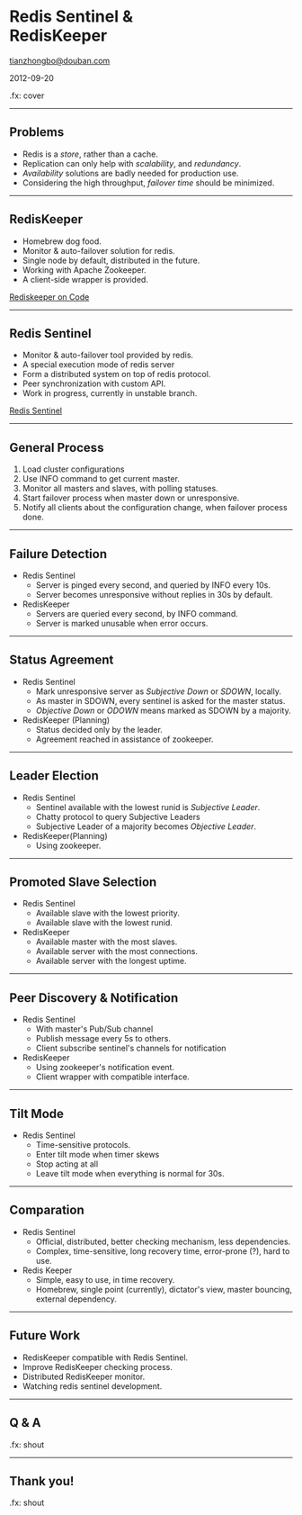 # Redis Sentinel & <br /> RedisKeeper

<tianzhongbo@douban.com>

2012-09-20

.fx: cover

---
## Problems
* Redis is a _store_, rather than a cache.
* Replication can only help with _scalability_, and _redundancy_.
* _Availability_ solutions are badly needed for production use.
* Considering the high throughput, _failover time_ should be minimized.

---
## RedisKeeper
* Homebrew dog food.
* Monitor & auto-failover solution for redis.
* Single node by default, distributed in the future.
* Working with Apache Zookeeper.
* A client-side wrapper is provided.

[Rediskeeper on Code](http://code.dapps.douban.com/rediskeeper)

---
## Redis Sentinel
* Monitor & auto-failover tool provided by redis.
* A special execution mode of redis server
* Form a distributed system on top of redis protocol.
* Peer synchronization with custom API.
* Work in progress, currently in unstable branch.

[Redis Sentinel](http://redis.io/topics/sentinel)

---
## General Process

1. Load cluster configurations
1. Use INFO command to get current master.
1. Monitor all masters and slaves, with polling statuses.
1. Start failover process when master down or unresponsive.
1. Notify all clients about the configuration change, when failover process done.

---
## Failure Detection
* Redis Sentinel
    * Server is pinged every second, and queried by INFO every 10s.
    * Server becomes unresponsive without replies in 30s by default.
* RedisKeeper
    * Servers are queried every second, by INFO command.
    * Server is marked unusable when error occurs.

---
## Status Agreement
* Redis Sentinel
    * Mark unresponsive server as _Subjective Down_ or _SDOWN_, locally.
    * As master in SDOWN, every sentinel is asked for the master status.
    * _Objective Down_ or _ODOWN_ means marked as SDOWN by a majority.
* RedisKeeper (Planning)
    * Status decided only by the leader.
    * Agreement reached in assistance of zookeeper.

---
## Leader Election
* Redis Sentinel
    * Sentinel available with the lowest runid is _Subjective Leader_.
    * Chatty protocol to query Subjective Leaders
    * Subjective Leader of a majority becomes _Objective Leader_.
* RedisKeeper(Planning)
    * Using zookeeper.
---
## Promoted Slave Selection
* Redis Sentinel
    * Available slave with the lowest priority.
    * Available slave with the lowest runid.
* RedisKeeper
    * Available master with the most slaves.
    * Available server with the most connections.
    * Available server with the longest uptime.

---
## Peer Discovery & Notification
* Redis Sentinel
    * With master's Pub/Sub channel
    * Publish message every 5s to others.
    * Client subscribe sentinel's channels for notification
* RedisKeeper
    * Using zookeeper's notification event.
    * Client wrapper with compatible interface.

---
## Tilt Mode
* Redis Sentinel
    * Time-sensitive protocols.
    * Enter tilt mode when timer skews
    * Stop acting at all
    * Leave tilt mode when everything is normal for 30s.

---
## Comparation
* Redis Sentinel
    * Official, distributed, better checking mechanism, less dependencies.
    * Complex, time-sensitive, long recovery time, error-prone (?), hard to use.
* Redis Keeper
    * Simple, easy to use, in time recovery.
    * Homebrew, single point (currently), dictator's view, master bouncing, external dependency.

---
## Future Work
* RedisKeeper compatible with Redis Sentinel.
* Improve RedisKeeper checking process.
* Distributed RedisKeeper monitor.
* Watching redis sentinel development.

---
## Q & A

.fx: shout

---
## Thank you!

.fx: shout

<!-- 
vim: filetype=markdown
-->
